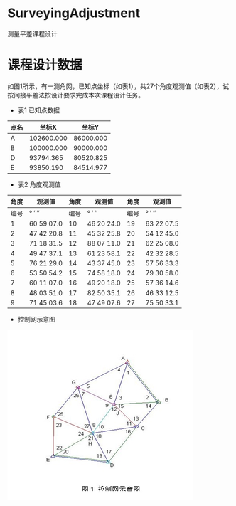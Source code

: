 # SurveyingAdjustment
测量平差课程设计
# 课程设计数据
如图1所示，有一测角网，已知点坐标（如表1），共27个角度观测值（如表2），试按间接平差法按设计要求完成本次课程设计任务。  

- 表1 已知点数据

| 点名 | 坐标X      | 坐标Y     |
| ---- | ---------- | --------- |
| A    | 102600.000 | 86000.000 |
| B    | 100000.000 | 90000.000 |
| D    | 93794.365  | 80520.825 |
| E    | 93850.190  | 84514.977 |

- 表2 角度观测值

| 角度 | 观测值      | 角度 | 观测值      | 角度 | 观测值      |
| ---- | ----------- | ---- | ----------- | ---- | ----------- |
| 编号 | °    ′    ″ | 编号 | °    ′    ″ | 编号 | °    ′    ″ |
| 1    | 60 59 07.0  | 10   | 46 20 24.0  | 19   | 63 22 07.5  |
| 2    | 47 42 20.8  | 11   | 45 32 25.8  | 20   | 54 12 45.0  |
| 3    | 71 18 31.5  | 12   | 88 07 11.0  | 21   | 62 25 08.0  |
| 4    | 49 47 37.1  | 13   | 61 23 58.1  | 22   | 42 32 28.5  |
| 5    | 76 21 29.0  | 14   | 43 37 45.0  | 23   | 57 56 33.3  |
| 6    | 53 50 54.2  | 15   | 74 58 18.0  | 24   | 79 30 58.0  |
| 7    | 60 11 07.0  | 16   | 49 20 18.0  | 25   | 57 36 14.6  |
| 8    | 48 03 51.0  | 17   | 82 50 35.1  | 26   | 46 33 12.5  |
| 9    | 71 45 03.6  | 18   | 47 49 07.6  | 27   | 75 50 33.1  |

- 控制网示意图

![控制网](/ctrlnet.jpg)
